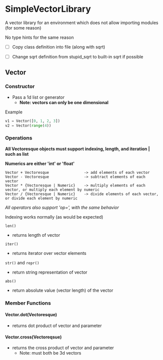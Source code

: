 # SimpleVectorLibrary
A vector library for an environment which does not allow importing modules (for some reason)

No type hints for the same reason

- [ ] Copy class definition into file (along with sqrt)

- [ ] Change sqrt definition from stupid_sqrt to built-in sqrt if possible

## Vector

### Constructor

- Pass a 1d list or generator
    - **Note: vectors can only be one dimensional**

Example

```python
v1 = Vector([0, 1, 2, 3])
v2 = Vector(range(4))
```

### Operations

**All Vectoresque objects must support indexing, length, and iteration | such as list**

**Numerics are either 'int' or 'float'**

    Vector + Vectoresque                -> add elements of each vector
    Vector - Vectoresque                -> subtract elements of each vector
    Vector * {Vectoresque | Numeric}    -> multiply elements of each vector, or multiply each element by numeric
    Vector / {Vectoresque | Numeric}    -> divide elements of each vector, or divide each element by numeric

*All operators also support 'op=', with the same behavior*

Indexing works normally (as would be expected)

```len()```

- returns length of vector

```iter()```

- returns iterator over vector elements

```str()``` and ```repr()```

- return string representation of vector

```abs()```

- return absolute value (vector length) of the vector

### Member Functions

#### Vector.dot(Vectoresque)

- returns dot product of vector and parameter

#### Vector.cross(Vectoreqsue)

- returns the cross product of vector and parameter
    - Note: must both be 3d vectors
